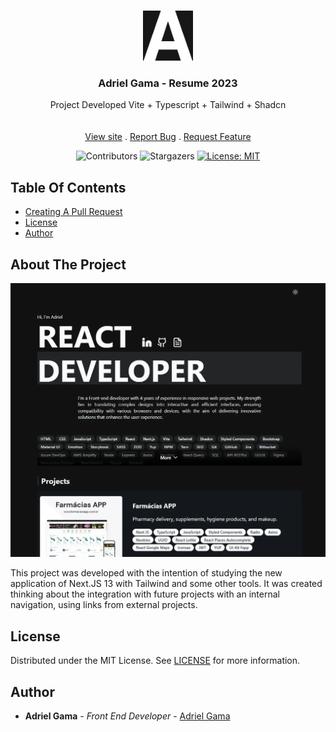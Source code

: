 <br/>
<p align="center">
  <a href="https://github.com/AdrielGama/adrielgama.github.io">
    <img src="/public/favicon/apple-touch-icon.png" alt="Logo" width="80" height="80" />
  </a>

  <h3 align="center">Adriel Gama - Resume 2023</h3>

  <p align="center">
    Project Developed Vite + Typescript + Tailwind + Shadcn
    <br/>
    <br/>
    <br/>
    <a href="https://adrielgama.dev">View site</a>
    .
    <a href="https://github.com/AdrielGama/adrielgama.github.io/issues">Report Bug</a>
    .
    <a href="https://github.com/AdrielGama/adrielgama.github.io/issues">Request Feature</a>
  </p>
</p>

<div align="center">

![Contributors](https://img.shields.io/github/contributors/AdrielGama/adrielgama.github.io?color=dark-green) ![Stargazers](https://img.shields.io/github/stars/AdrielGama/adrielgama.github.io?style=social)  [![License: MIT](https://img.shields.io/badge/License-MIT-yellow.svg)](https://opensource.org/licenses/MIT)

</div>

## Table Of Contents

- [Creating A Pull Request](#creating-a-pull-request)
- [License](#license)
- [Author](#author)

## About The Project

![Screen Shot](/public/preview.webp)

This project was developed with the intention of studying the new application of Next.JS 13 with Tailwind and some other tools. It was created thinking about the integration with future projects with an internal navigation, using links from external projects.

## License

Distributed under the MIT License. See [LICENSE](https://github.com/adrielgama/adrielgama.github.io/blob/main/LICENCE.md) for more information.

## Author

- **Adriel Gama** - _Front End Developer_ - [Adriel Gama](https://adrielgama.dev)